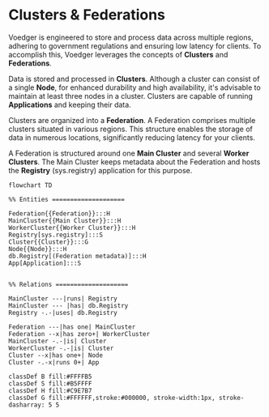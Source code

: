 # Clusters & Federations

Voedger is engineered to store and process data across multiple regions, adhering to government regulations and ensuring low latency for clients. To accomplish this, Voedger leverages the concepts of **Clusters** and **Federations**.

Data is stored and processed in **Clusters**. Although a cluster can consist of a single **Node**, for enhanced durability and high availability, it's advisable to maintain at least three nodes in a cluster. Clusters are capable of running **Applications** and keeping their data.

Clusters are organized into a **Federation**. A Federation comprises multiple clusters situated in various regions. This structure enables the storage of data in numerous locations, significantly reducing latency for your clients.

A Federation is structured around one **Main Cluster** and several **Worker Clusters**. The Main Cluster keeps metadata about the Federation and hosts the **Registry** (sys.registry) application for this purpose.

```mermaid
flowchart TD

%% Entities ====================

Federation{{Federation}}:::H
MainCluster{{Main Cluster}}:::H
WorkerCluster{{Worker Cluster}}:::H
Registry[sys.registry]:::S
Cluster{{Cluster}}:::G
Node{{Node}}:::H
db.Registry[(Federation metadata)]:::H
App[Application]:::S


%% Relations ====================

MainCluster ---|runs| Registry
MainCluster --- |has| db.Registry
Registry -.-|uses| db.Registry

Federation ---|has one| MainCluster
Federation --x|has zero+| WorkerCluster
MainCluster -.-|is| Cluster
WorkerCluster -.-|is| Cluster
Cluster --x|has one+| Node
Cluster -.-x|runs 0+| App

classDef B fill:#FFFFB5
classDef S fill:#B5FFFF
classDef H fill:#C9E7B7
classDef G fill:#FFFFFF,stroke:#000000, stroke-width:1px, stroke-dasharray: 5 5
```